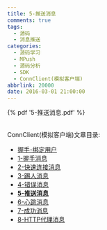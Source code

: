 ```yaml
---
title: 5-推送消息
comments: true
tags:
  - 源码
  - 消息推送
categories:
  - 源码学习
  - MPush
  - 源码分析
  - SDK
  - ConnClient(模拟客户端)
abbrlink: 20000
date: 2016-03-01 21:00:00
---
```



{% pdf '5-推送消息.pdf' %}

<br>
ConnClient(模拟客户端)文章目录:

* [握手-绑定用户](../握手-绑定用户)
* [1-握手消息](../1-握手消息)
* [2-快速连接消息](../2-快速连接消息)
* [3-踢人消息](../3-踢人消息)
* [4-错误消息](../4-错误消息)
* **[5-推送消息](../5-推送消息)**
* [6-心跳消息](../6-心跳消息)
* [7-成功消息](../7-成功消息)
* [8-HTTP代理消息](../8-HTTP代理消息)
